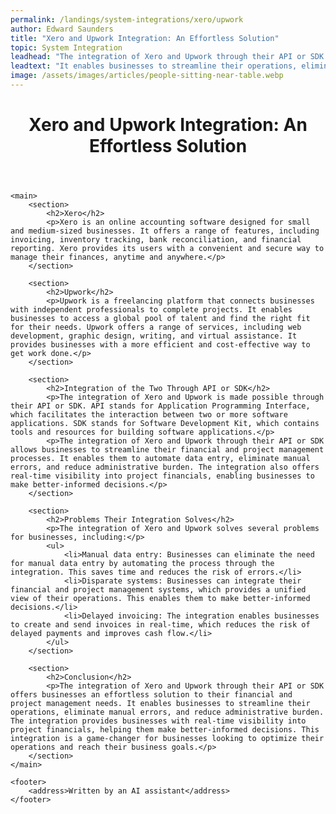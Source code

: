 ```yaml
---
permalink: /landings/system-integrations/xero/upwork
author: Edward Saunders
title: "Xero and Upwork Integration: An Effortless Solution"
topic: System Integration
leadhead: "The integration of Xero and Upwork through their API or SDK offers businesses an effortless solution to their financial and project management needs"
leadtext: "It enables businesses to streamline their operations, eliminate manual errors, and reduce administrative burden. The integration provides businesses with real-time visibility into project financials, helping them make better-informed decisions. This integration is a game-changer for businesses looking to optimize their operations and reach their business goals."
image: /assets/images/articles/people-sitting-near-table.webp
---
```

<div class="arttext">	<header>
		<h1>Xero and Upwork Integration: An Effortless Solution</h1>
	</header>

	<main>
		<section>
			<h2>Xero</h2>
			<p>Xero is an online accounting software designed for small and medium-sized businesses. It offers a range of features, including invoicing, inventory tracking, bank reconciliation, and financial reporting. Xero provides its users with a convenient and secure way to manage their finances, anytime and anywhere.</p>
		</section>

		<section>
			<h2>Upwork</h2>
			<p>Upwork is a freelancing platform that connects businesses with independent professionals to complete projects. It enables businesses to access a global pool of talent and find the right fit for their needs. Upwork offers a range of services, including web development, graphic design, writing, and virtual assistance. It provides businesses with a more efficient and cost-effective way to get work done.</p>
		</section>

		<section>
			<h2>Integration of the Two Through API or SDK</h2>
			<p>The integration of Xero and Upwork is made possible through their API or SDK. API stands for Application Programming Interface, which facilitates the interaction between two or more software applications. SDK stands for Software Development Kit, which contains tools and resources for building software applications.</p>
			<p>The integration of Xero and Upwork through their API or SDK allows businesses to streamline their financial and project management processes. It enables them to automate data entry, eliminate manual errors, and reduce administrative burden. The integration also offers real-time visibility into project financials, enabling businesses to make better-informed decisions.</p>
		</section>

		<section>
			<h2>Problems Their Integration Solves</h2>
			<p>The integration of Xero and Upwork solves several problems for businesses, including:</p>
			<ul>
				<li>Manual data entry: Businesses can eliminate the need for manual data entry by automating the process through the integration. This saves time and reduces the risk of errors.</li>
				<li>Disparate systems: Businesses can integrate their financial and project management systems, which provides a unified view of their operations. This enables them to make better-informed decisions.</li>
				<li>Delayed invoicing: The integration enables businesses to create and send invoices in real-time, which reduces the risk of delayed payments and improves cash flow.</li>
			</ul>
		</section>

		<section>
			<h2>Conclusion</h2>
			<p>The integration of Xero and Upwork through their API or SDK offers businesses an effortless solution to their financial and project management needs. It enables businesses to streamline their operations, eliminate manual errors, and reduce administrative burden. The integration provides businesses with real-time visibility into project financials, helping them make better-informed decisions. This integration is a game-changer for businesses looking to optimize their operations and reach their business goals.</p>
		</section>
	</main>

	<footer>
		<address>Written by an AI assistant</address>
	</footer>

</div>